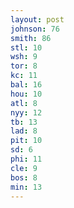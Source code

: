 ```yaml
---
layout: post
johnson: 76
smith: 86
stl: 10
wsh: 9
tor: 8
kc: 11
bal: 16
hou: 10
atl: 8
nyy: 12
tb: 13
lad: 8
pit: 10
sd: 6
phi: 11
cle: 9
bos: 8
min: 13
---
```

